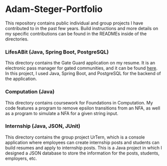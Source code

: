 # Adam-Steger-Portfolio
This repository contains public individual and group projects I have contributed to in the past few years. Build instructions and more details on my specific contributions can be found in the READMEs inside of the directories.

### LifesABit (Java, Spring Boot, PostgreSQL)
This directory contains the Gate Guard application on my resume. It is an electronic pass manager for gated communities, and it can be found [here](https://gate-guard.com/).  In this project, I used Java, Spring Boot, and PostgreSQL for the backend of the application.  

### Computation (Java)
This directory contains coursework for Foundations in Computation.  My code features a program to remove epsilon transitions from an NFA, as well as a program to simulate a NFA for a given string input. 

### Internship (Java, JSON, JUnit)
This directory contains the group project UrTern, which is a console application where employees can create internship posts and students can build resumes and apply to internship posts.  This is a Java project in which I designed a JSON database to store the information for the posts, students, employers, etc.
